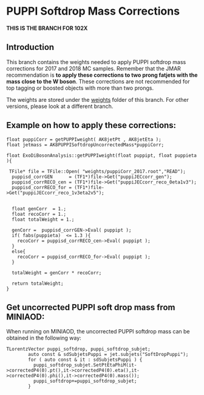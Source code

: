 # PUPPI Softdrop Mass Corrections

__THIS IS THE BRANCH FOR 102X__

## Introduction

This branch contains the weights needed to apply PUPPI softdrop mass corrections for 2017 and 2018 MC samples. Remember that the JMAR recommendation is __to apply these corrections to two prong fatjets with the mass close to the W boson__. These corrections are not recommended for top tagging or boosted objects with more than two prongs. 

The weights are stored under the [weights](weights/) folder of this branch. For other versions, please look at a different branch.



## Example on how to apply these corrections: 

```
float puppiCorr = getPUPPIweight( AK8jetPt , AK8jetEta );
float jetmass = AK8PUPPISoftdropUncorrectedMass*puppiCorr;

float ExoDiBosonAnalysis::getPUPPIweight(float puppipt, float puppieta ){

 TFile* file = TFile::Open( "weights/puppiCorr_2017.root","READ");
  puppisd_corrGEN      = (TF1*)file->Get("puppiJECcorr_gen");
  puppisd_corrRECO_cen = (TF1*)file->Get("puppiJECcorr_reco_0eta1v3");
  puppisd_corrRECO_for = (TF1*)file->Get("puppiJECcorr_reco_1v3eta2v5");


  float genCorr  = 1.;
  float recoCorr = 1.;
  float totalWeight = 1.;
        
  genCorr =  puppisd_corrGEN->Eval( puppipt );
  if( fabs(puppieta)  <= 1.3 ){
    recoCorr = puppisd_corrRECO_cen->Eval( puppipt );
  }
  else{
    recoCorr = puppisd_corrRECO_for->Eval( puppipt );
  }
  
  totalWeight = genCorr * recoCorr;

  return totalWeight;
}
```

## Get uncorrected PUPPI soft drop mass from MINIAOD:
When running on MINIAOD, the uncorrected PUPPI softdrop mass can be obtained in the following way:
```
TLorentzVector puppi_softdrop, puppi_softdrop_subjet;
        auto const & sdSubjetsPuppi = jet.subjets("SoftDropPuppi");
        for ( auto const & it : sdSubjetsPuppi ) {
          puppi_softdrop_subjet.SetPtEtaPhiM(it->correctedP4(0).pt(),it->correctedP4(0).eta(),it->correctedP4(0).phi(),it->correctedP4(0).mass());
          puppi_softdrop+=puppi_softdrop_subjet;
        }
```
